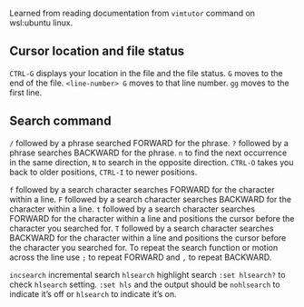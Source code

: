 Learned from reading documentation from `vimtutor` command on wsl:ubuntu linux.
## Cursor location and file status
`CTRL-G` displays your location in the file and the file status.
`G` moves to the end of the file.
`<line-number> G` moves to that line number.
`gg` moves to the first line.
## Search command
`/` followed by a phrase searched FORWARD for the phrase.
`?` followed by a phrase searches BACKWARD for the phrase.
`n` to find the next occurrence in the same direction,
`N` to search in the opposite direction.
`CTRL-O` takes you back to older positions,
`CTRL-I` to newer positions.

`f` followed by a search character searches FORWARD for the character within a line.
`F` followed by a search character searches BACKWARD for the character within a line.
`t` followed by a search character searches FORWARD for the character within a line and positions the cursor before the character you searched for.
`T` followed by a search character searches BACKWARD for the character within a line and positions the cursor before the character you searched for.
To repeat the search function or motion across the line use `;` to repeat FORWARD and `,` to repeat BACKWARD.

`incsearch` incremental search
`hlsearch` highlight search
`:set hlsearch?` to check `hlsearch` setting.
`:set hls` and the output should be `nohlsearch` to indicate it’s off or `hlsearch` to indicate it’s on.

